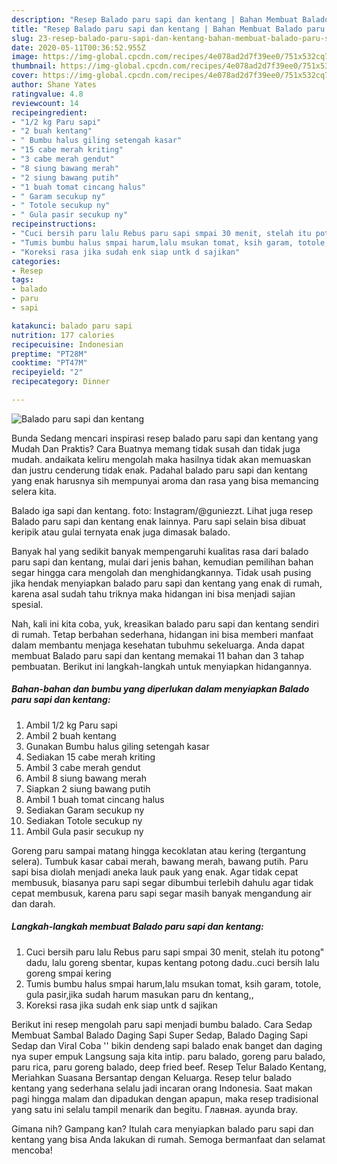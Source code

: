 ```yaml
---
description: "Resep Balado paru sapi dan kentang | Bahan Membuat Balado paru sapi dan kentang Yang Lezat Sekali"
title: "Resep Balado paru sapi dan kentang | Bahan Membuat Balado paru sapi dan kentang Yang Lezat Sekali"
slug: 23-resep-balado-paru-sapi-dan-kentang-bahan-membuat-balado-paru-sapi-dan-kentang-yang-lezat-sekali
date: 2020-05-11T00:36:52.955Z
image: https://img-global.cpcdn.com/recipes/4e078ad2d7f39ee0/751x532cq70/balado-paru-sapi-dan-kentang-foto-resep-utama.jpg
thumbnail: https://img-global.cpcdn.com/recipes/4e078ad2d7f39ee0/751x532cq70/balado-paru-sapi-dan-kentang-foto-resep-utama.jpg
cover: https://img-global.cpcdn.com/recipes/4e078ad2d7f39ee0/751x532cq70/balado-paru-sapi-dan-kentang-foto-resep-utama.jpg
author: Shane Yates
ratingvalue: 4.8
reviewcount: 14
recipeingredient:
- "1/2 kg Paru sapi"
- "2 buah kentang"
- " Bumbu halus giling setengah kasar"
- "15 cabe merah kriting"
- "3 cabe merah gendut"
- "8 siung bawang merah"
- "2 siung bawang putih"
- "1 buah tomat cincang halus"
- " Garam secukup ny"
- " Totole secukup ny"
- " Gula pasir secukup ny"
recipeinstructions:
- "Cuci bersih paru lalu Rebus paru sapi smpai 30 menit, stelah itu potong&#34; dadu, lalu goreng sbentar, kupas kentang potong dadu..cuci bersih lalu goreng smpai kering"
- "Tumis bumbu halus smpai harum,lalu msukan tomat, ksih garam, totole, gula pasir,jika sudah harum masukan paru dn kentang,,"
- "Koreksi rasa jika sudah enk siap untk d sajikan"
categories:
- Resep
tags:
- balado
- paru
- sapi

katakunci: balado paru sapi 
nutrition: 177 calories
recipecuisine: Indonesian
preptime: "PT28M"
cooktime: "PT47M"
recipeyield: "2"
recipecategory: Dinner

---
```



![Balado paru sapi dan kentang](https://img-global.cpcdn.com/recipes/4e078ad2d7f39ee0/751x532cq70/balado-paru-sapi-dan-kentang-foto-resep-utama.jpg)

Bunda Sedang mencari inspirasi resep balado paru sapi dan kentang yang Mudah Dan Praktis? Cara Buatnya memang tidak susah dan tidak juga mudah. andaikata keliru mengolah maka hasilnya tidak akan memuaskan dan justru cenderung tidak enak. Padahal balado paru sapi dan kentang yang enak harusnya sih mempunyai aroma dan rasa yang bisa memancing selera kita.

Balado iga sapi dan kentang. foto: Instagram/@guniezzt. Lihat juga resep Balado paru sapi dan kentang enak lainnya. Paru sapi selain bisa dibuat keripik atau gulai ternyata enak juga dimasak balado.

Banyak hal yang sedikit banyak mempengaruhi kualitas rasa dari balado paru sapi dan kentang, mulai dari jenis bahan, kemudian pemilihan bahan segar hingga cara mengolah dan menghidangkannya. Tidak usah pusing jika hendak menyiapkan balado paru sapi dan kentang yang enak di rumah, karena asal sudah tahu triknya maka hidangan ini bisa menjadi sajian spesial.


Nah, kali ini kita coba, yuk, kreasikan balado paru sapi dan kentang sendiri di rumah. Tetap berbahan sederhana, hidangan ini bisa memberi manfaat dalam membantu menjaga kesehatan tubuhmu sekeluarga. Anda dapat membuat Balado paru sapi dan kentang memakai 11 bahan dan 3 tahap pembuatan. Berikut ini langkah-langkah untuk menyiapkan hidangannya.

<!--inarticleads1-->

##### Bahan-bahan dan bumbu yang diperlukan dalam menyiapkan Balado paru sapi dan kentang:

1. Ambil 1/2 kg Paru sapi
1. Ambil 2 buah kentang
1. Gunakan  Bumbu halus giling setengah kasar
1. Sediakan 15 cabe merah kriting
1. Ambil 3 cabe merah gendut
1. Ambil 8 siung bawang merah
1. Siapkan 2 siung bawang putih
1. Ambil 1 buah tomat cincang halus
1. Sediakan  Garam secukup ny
1. Sediakan  Totole secukup ny
1. Ambil  Gula pasir secukup ny


Goreng paru sampai matang hingga kecoklatan atau kering (tergantung selera). Tumbuk kasar cabai merah, bawang merah, bawang putih. Paru sapi bisa diolah menjadi aneka lauk pauk yang enak. Agar tidak cepat membusuk, biasanya paru sapi segar dibumbui terlebih dahulu agar tidak cepat membusuk, karena paru sapi segar masih banyak mengandung air dan darah. 

<!--inarticleads2-->

##### Langkah-langkah membuat Balado paru sapi dan kentang:

1. Cuci bersih paru lalu Rebus paru sapi smpai 30 menit, stelah itu potong&#34; dadu, lalu goreng sbentar, kupas kentang potong dadu..cuci bersih lalu goreng smpai kering
1. Tumis bumbu halus smpai harum,lalu msukan tomat, ksih garam, totole, gula pasir,jika sudah harum masukan paru dn kentang,,
1. Koreksi rasa jika sudah enk siap untk d sajikan


Berikut ini resep mengolah paru sapi menjadi bumbu balado. Cara Sedap Membuat Sambal Balado Daging Sapi Super Sedap, Balado Daging Sapi Sedap dan Viral Coba &#39;&#39; bikin dendeng sapi balado enak banget dan daging nya super empuk Langsung saja kita intip. paru balado, goreng paru balado, paru rica, paru goreng balado, deep fried beef. Resep Telur Balado Kentang, Meriahkan Suasana Bersantap dengan Keluarga. Resep telur balado kentang yang sederhana selalu jadi incaran orang Indonesia. Saat makan pagi hingga malam dan dipadukan dengan apapun, maka resep tradisional yang satu ini selalu tampil menarik dan begitu. Главная. ayunda bray. 

Gimana nih? Gampang kan? Itulah cara menyiapkan balado paru sapi dan kentang yang bisa Anda lakukan di rumah. Semoga bermanfaat dan selamat mencoba!
